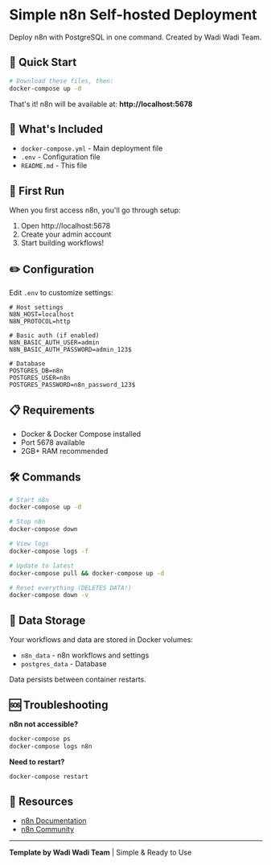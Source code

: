 # Simple n8n Self-hosted Deployment

Deploy n8n with PostgreSQL in one command. Created by Wadi Wadi Team.

## 🚀 Quick Start

```bash
# Download these files, then:
docker-compose up -d
```

That's it! n8n will be available at: **http://localhost:5678**

## 📁 What's Included

- `docker-compose.yml` - Main deployment file
- `.env` - Configuration file
- `README.md` - This file

## 🔧 First Run

When you first access n8n, you'll go through setup:
1. Open http://localhost:5678
2. Create your admin account
3. Start building workflows!

## ✏️ Configuration

Edit `.env` to customize settings:

```env
# Host settings
N8N_HOST=localhost
N8N_PROTOCOL=http

# Basic auth (if enabled)
N8N_BASIC_AUTH_USER=admin
N8N_BASIC_AUTH_PASSWORD=admin_123$

# Database
POSTGRES_DB=n8n
POSTGRES_USER=n8n
POSTGRES_PASSWORD=n8n_password_123$
```

## 📋 Requirements

- Docker & Docker Compose installed
- Port 5678 available
- 2GB+ RAM recommended

## 🛠️ Commands

```bash
# Start n8n
docker-compose up -d

# Stop n8n
docker-compose down

# View logs
docker-compose logs -f

# Update to latest
docker-compose pull && docker-compose up -d

# Reset everything (DELETES DATA!)
docker-compose down -v
```

## 💾 Data Storage

Your workflows and data are stored in Docker volumes:
- `n8n_data` - n8n workflows and settings
- `postgres_data` - Database

Data persists between container restarts.

## 🆘 Troubleshooting

**n8n not accessible?**
```bash
docker-compose ps
docker-compose logs n8n
```

**Need to restart?**
```bash
docker-compose restart
```

## 🔗 Resources

- [n8n Documentation](https://docs.n8n.io/)
- [n8n Community](https://community.n8n.io/)

---

**Template by Wadi Wadi Team** | Simple & Ready to Use